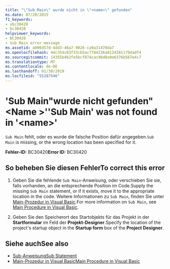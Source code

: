 ```yaml
---
title: "\"Sub Main\" wurde nicht in \"<name>\" gefunden"
ms.date: 07/20/2015
f1_keywords:
- vbc30420
- bc30420
helpviewer_keywords:
- BC30420
- Sub Main error message
ms.assetid: a006d57d-4dd3-46a7-9026-ca9a31470da7
ms.openlocfilehash: 4dc354c03f33cb5ac7784236a8124281179dadf4
ms.sourcegitcommit: 14355b4b2fe5bcf874cac96d0a9e6376b567e4c7
ms.translationtype: MT
ms.contentlocale: de-DE
ms.lasthandoff: 01/30/2019
ms.locfileid: "55287546"
---
```

# <a name="sub-main-was-not-found-in-name"></a><span data-ttu-id="4000e-102">'Sub Main"wurde nicht gefunden"\<Name >'</span><span class="sxs-lookup"><span data-stu-id="4000e-102">'Sub Main' was not found in '\<name>'</span></span>
<span data-ttu-id="4000e-103">`Sub Main` fehlt, oder es wurde die falsche Position dafür angegeben.</span><span class="sxs-lookup"><span data-stu-id="4000e-103">`Sub Main` is missing, or the wrong location has been specified for it.</span></span>  
  
 <span data-ttu-id="4000e-104">**Fehler-ID:** BC30420</span><span class="sxs-lookup"><span data-stu-id="4000e-104">**Error ID:** BC30420</span></span>  
  
## <a name="to-correct-this-error"></a><span data-ttu-id="4000e-105">So beheben Sie diesen Fehler</span><span class="sxs-lookup"><span data-stu-id="4000e-105">To correct this error</span></span>  
  
1.  <span data-ttu-id="4000e-106">Geben Sie die fehlende `Sub Main`-Anweisung, oder verschieben Sie sie, falls vorhanden, an die entsprechende Position im Code.</span><span class="sxs-lookup"><span data-stu-id="4000e-106">Supply the missing `Sub Main` statement, or if it exists, move it to the appropriate location in the code.</span></span> <span data-ttu-id="4000e-107">Weitere Informationen zu `Sub Main`, finden Sie unter [Main-Prozedur in Visual Basic](../../../visual-basic/programming-guide/program-structure/main-procedure.md).</span><span class="sxs-lookup"><span data-stu-id="4000e-107">For more information on `Sub Main`, see [Main Procedure in Visual Basic](../../../visual-basic/programming-guide/program-structure/main-procedure.md).</span></span>  
  
2.  <span data-ttu-id="4000e-108">Geben Sie den Speicherort des Startobjekts für das Projekt in der **Startformular** im Feld der **Projekt-Designer**.</span><span class="sxs-lookup"><span data-stu-id="4000e-108">Specify the location of the project's startup object in the **Startup form** box of the **Project Designer**.</span></span>  
  
## <a name="see-also"></a><span data-ttu-id="4000e-109">Siehe auch</span><span class="sxs-lookup"><span data-stu-id="4000e-109">See also</span></span>
- [<span data-ttu-id="4000e-110">Sub-Anweisung</span><span class="sxs-lookup"><span data-stu-id="4000e-110">Sub Statement</span></span>](../../../visual-basic/language-reference/statements/sub-statement.md)
- [<span data-ttu-id="4000e-111">Main-Prozedur in Visual Basic</span><span class="sxs-lookup"><span data-stu-id="4000e-111">Main Procedure in Visual Basic</span></span>](../../../visual-basic/programming-guide/program-structure/main-procedure.md)
